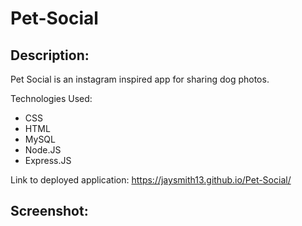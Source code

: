 # Pet-Social

## Description:

Pet Social is an instagram inspired app for sharing dog photos.



Technologies Used:
* CSS
* HTML
* MySQL
* Node.JS
* Express.JS

Link to deployed application:
https://jaysmith13.github.io/Pet-Social/

## Screenshot:
